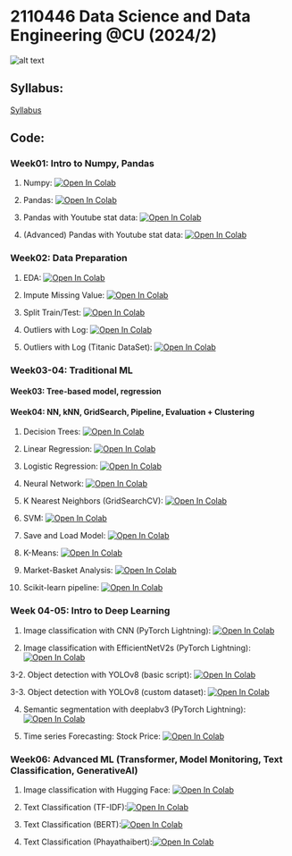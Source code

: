 # 2110446 Data Science and Data Engineering @CU (2024/2)

![alt text](https://github.com/pvateekul/2110446_DSDE_2024s2/blob/main/image/meme.jpeg?raw=true)

## Syllabus:

[Syllabus](slide/DSDE_Syllabus_2024s2.pdf)

## Code:

### Week01: Intro to Numpy, Pandas

1. Numpy: [![Open In Colab](https://github.com/pvateekul/2110446_DSDE_2024s2/blob/main/image/colab-badge.svg?raw=true)](https://colab.research.google.com/github/pvateekul/2110446_DSDE_2024s2/blob/main/code/Week01_Intro_Pandas/1_Numpy.ipynb)

2. Pandas: [![Open In Colab](https://github.com/pvateekul/2110446_DSDE_2024s2/blob/main/image/colab-badge.svg?raw=true)](https://colab.research.google.com/github/pvateekul/2110446_DSDE_2024s2/blob/main/code/Week01_Intro_Pandas/2_Pandas.ipynb)

3. Pandas with Youtube stat data: [![Open In Colab](https://github.com/pvateekul/2110446_DSDE_2024s2/blob/main/image/colab-badge.svg?raw=true)](<https://colab.research.google.com/github/pvateekul/2110446_DSDE_2024s2/blob/main/code/Week01_Intro_Pandas/3_Pandas_%28Dataset_Trending_YouTube_Video_Statistics%29.ipynb>)

4. (Advanced) Pandas with Youtube stat data: [![Open In Colab](https://github.com/pvateekul/2110446_DSDE_2024s2/blob/main/image/colab-badge.svg?raw=true)](<https://colab.research.google.com/github/pvateekul/2110446_DSDE_2024s2/blob/main/code/Week01_Intro_Pandas/4_Advanced_Pandas_%28Dataset_Trending_YouTube_Video_Statistics%29.ipynb>)
<!-- 
Assignment (Pandas with Youtube stat data): [![Open In Colab](https://github.com/pvateekul/2110446_DSDE_2024s2/blob/main/image/colab-badge.svg?raw=true)](https://colab.research.google.com/github/pvateekul/2110446_DSDE_2024s2/blob/main/code/Week01_Intro_Pandas/5_PandasAssignment.ipynb) -->

### Week02: Data Preparation

1. EDA: [![Open In Colab](https://raw.githubusercontent.com/pvateekul/2110446_DSDE_2024s2/main/image/colab-badge.svg)](https://colab.research.google.com/github/pvateekul/2110446_DSDE_2024s2/blob/main/code/Week02_DataPrep/Lab1_LoansDataSet.ipynb)

2. Impute Missing Value: [![Open In Colab](https://raw.githubusercontent.com/pvateekul/2110446_DSDE_2024s2/main/image/colab-badge.svg)](https://colab.research.google.com/github/pvateekul/2110446_DSDE_2024s2/blob/main/code/Week02_DataPrep/Lab2_ImputeMissingValue.ipynb)

3. Split Train/Test: [![Open In Colab](https://raw.githubusercontent.com/pvateekul/2110446_DSDE_2024s2/main/image/colab-badge.svg)](https://colab.research.google.com/github/pvateekul/2110446_DSDE_2024s2/blob/main/code/Week02_DataPrep/Lab3_SplitTrainTest.ipynb)

4. Outliers with Log: [![Open In Colab](https://raw.githubusercontent.com/pvateekul/2110446_DSDE_2024s2/main/image/colab-badge.svg)](https://colab.research.google.com/github/pvateekul/2110446_DSDE_2024s2/blob/main/code/Week02_DataPrep/Lab4_Outliers_Titanic.ipynb)

5. Outliers with Log (Titanic DataSet): [![Open In Colab](https://raw.githubusercontent.com/pvateekul/2110446_DSDE_2024s2/main/image/colab-badge.svg)](https://colab.research.google.com/github/pvateekul/2110446_DSDE_2024s2/blob/main/code/Week02_DataPrep/Lab5_Outliers_Boston_%28optional%29.ipynb)

### Week03-04: Traditional ML
#### Week03: Tree-based model, regression
#### Week04: NN, kNN, GridSearch, Pipeline, Evaluation + Clustering

1. Decision Trees: [![Open In Colab](https://raw.githubusercontent.com/pvateekul/2110446_DSDE_2024s2/main/image/colab-badge.svg)](https://colab.research.google.com/github/pvateekul/2110446_DSDE_2024s2/blob/main/code/Week03_ML/1_Decision_Trees_Random_Forests_v3.ipynb)

2. Linear Regression: [![Open In Colab](https://raw.githubusercontent.com/pvateekul/2110446_DSDE_2024s2/main/image/colab-badge.svg)](https://colab.research.google.com/github/pvateekul/2110446_DSDE_2024s2/blob/main/code/Week03_ML/2_Linear_Regression_v2.ipynb)

3. Logistic Regression: [![Open In Colab](https://raw.githubusercontent.com/pvateekul/2110446_DSDE_2024s2/main/image/colab-badge.svg)](https://colab.research.google.com/github/pvateekul/2110446_DSDE_2024s2/blob/main/code/Week03_ML/3_Logistic_Regression_v2.ipynb)

4. Neural Network: [![Open In Colab](https://raw.githubusercontent.com/pvateekul/2110446_DSDE_2024s2/main/image/colab-badge.svg)](https://colab.research.google.com/github/pvateekul/2110446_DSDE_2024s2/blob/main/code/Week03_ML/4_Neural_Network_v3.ipynb)

5. K Nearest Neighbors (GridSearchCV): [![Open In Colab](https://raw.githubusercontent.com/pvateekul/2110446_DSDE_2024s2/main/image/colab-badge.svg)](https://colab.research.google.com/github/pvateekul/2110446_DSDE_2024s2/blob/main/code/Week03_ML/5_K_Nearest_Neighbors_v2_update_09012025.ipynb)

6. SVM: [![Open In Colab](https://raw.githubusercontent.com/pvateekul/2110446_DSDE_2024s2/main/image/colab-badge.svg)](https://colab.research.google.com/github/pvateekul/2110446_DSDE_2024s2/blob/main/code/Week03_ML/6_Support_Vector_Machine_v2.ipynb)

7. Save and Load Model: [![Open In Colab](https://raw.githubusercontent.com/pvateekul/2110446_DSDE_2024s2/main/image/colab-badge.svg)](https://colab.research.google.com/github/pvateekul/2110446_DSDE_2024s2/blob/main/code/Week03_ML/7_Save_Load_Model_v2.ipynb)

8. K-Means: [![Open In Colab](https://raw.githubusercontent.com/pvateekul/2110446_DSDE_2024s2/main/image/colab-badge.svg)](https://colab.research.google.com/github/pvateekul/2110446_DSDE_2024s2/blob/main/code/Week03_ML/8_K_Means_Clustering_v2.ipynb)

9. Market-Basket Analysis: [![Open In Colab](https://raw.githubusercontent.com/pvateekul/2110446_DSDE_2024s2/main/image/colab-badge.svg)](https://colab.research.google.com/github/pvateekul/2110446_DSDE_2024s2/blob/main/code/Week03_ML/9_Market_Basket_Intro_v2.ipynb)

10. Scikit-learn pipeline: [![Open In Colab](https://raw.githubusercontent.com/pvateekul/2110446_DSDE_2024s2/main/image/colab-badge.svg)](https://colab.research.google.com/github/pvateekul/2110446_DSDE_2024s2/blob/main/code/Week03_ML/10_Scikit_learn_Pipeline.ipynb)

### Week 04-05: Intro to Deep Learning

1. Image classification with CNN (PyTorch Lightning): [![Open In Colab](https://raw.githubusercontent.com/pvateekul/2110446_DSDE_2024s2/main/image/colab-badge.svg)](https://colab.research.google.com/github/pvateekul/2110446_DSDE_2024s2/blob/main/code/Week04_DL/1_Image_classification_CIFAR10_CNN(lightning).ipynb)

2. Image classification with EfficientNetV2s (PyTorch Lightning): [![Open In Colab](https://raw.githubusercontent.com/pvateekul/2110446_DSDE_2023s2/main/img/colab-badge.svg)](https://colab.research.google.com/github/pvateekul/2110446_DSDE_2024s2/blob/main/code/Week04_DL/2_Image_classification_Animal_EfficientNetV2(lightning).ipynb)

3-2. Object detection with YOLOv8 (basic script): [![Open In Colab](https://raw.githubusercontent.com/pvateekul/2110446_DSDE_2023s2/main/img/colab-badge.svg)](https://colab.research.google.com/github/pvateekul/2110446_DSDE_2024s2/blob/main/code/Week04_DL/3_2_Object_detection_VOCDetection_yolov8_basic.ipynb)

3-3. Object detection with YOLOv8 (custom dataset): [![Open In Colab](https://raw.githubusercontent.com/pvateekul/2110446_DSDE_2023s2/main/img/colab-badge.svg)](https://colab.research.google.com/github/pvateekul/2110531_DSDE_2024s1/blob/main/code/Week04_DL/3_3_Object_detection_VOCDetection_yolov8_advanced.ipynb)

4. Semantic segmentation with deeplabv3 (PyTorch Lightning): [![Open In Colab](https://raw.githubusercontent.com/pvateekul/2110446_DSDE_2023s2/main/img/colab-badge.svg)](https://colab.research.google.com/github/pvateekul/2110446_DSDE_2024s2/blob/main/code/Week04_DL/4_Semantic_segmentation_Camseq_deeplabv3_DataInGD(lightning).ipynb)

5. Time series Forecasting: Stock Price: [![Open In Colab](https://raw.githubusercontent.com/pvateekul/2110446_DSDE_2023s2/main/img/colab-badge.svg)](https://colab.research.google.com/github/pvateekul/2110446_DSDE_2024s2/blob/main/code/Week04_DL/5_Time_series_forecasting_DataInGD_update.ipynb)


### Week06: Advanced ML (Transformer, Model Monitoring, Text Classification, GenerativeAI)

1. Image classification with Hugging Face: [![Open In Colab](https://raw.githubusercontent.com/pvateekul/2110446_DSDE_2024s2/main/image/colab-badge.svg)](https://colab.research.google.com/github/pvateekul/2110446_DSDE_2024s2/blob/main/code/Week05_AdvancedML/1_Huggingface_image_classification_2024.ipynb)

2. Text Classification (TF-IDF):[![Open In Colab](https://raw.githubusercontent.com/pvateekul/2110446_DSDE_2024s2/main/image/colab-badge.svg)](https://colab.research.google.com/github/pvateekul/2110446_DSDE_2024s2/blob/main/code/Week05_AdvancedML/4_1_tfidf_for_Sentiment_Analysis.ipynb)
   
3. Text Classification (BERT):[![Open In Colab](https://raw.githubusercontent.com/pvateekul/2110446_DSDE_2024s2/main/image/colab-badge.svg)](https://colab.research.google.com/github/pvateekul/2110446_DSDE_2024s2/blob/main/code/Week05_AdvancedML/4_2_NLP_Transfer_Learning_for_Text_Classification_Using_Hugging_Face_Transformers_Trainer.ipynb)
   
4. Text Classification (Phayathaibert):[![Open In Colab](https://raw.githubusercontent.com/pvateekul/2110446_DSDE_2024s2/main/image/colab-badge.svg)](https://colab.research.google.com/github/pvateekul/2110446_DSDE_2024s2/blob/main/code/Week05_AdvancedML/4_3_Wongnai_Review_Rating_Classifiacation_(Pytorch_lightning).ipynb)
   
<!--
2-1. Model Monitoring with MLflow: [![Open In Colab](https://raw.githubusercontent.com/pvateekul/2110446_DSDE_2024s2/main/image/colab-badge.svg)](https://colab.research.google.com/github/pvateekul/2110446_DSDE_2024s2/blob/main/code/Week05_AdvancedML/2_1_MLflow_2024.ipynb)

2-2. Model Monitoring with Tensorboard: [![Open In Colab](https://raw.githubusercontent.com/pvateekul/2110446_DSDE_2024s2/main/image/colab-badge.svg)](https://colab.research.google.com/github/pvateekul/2110446_DSDE_2024s2/blob/main/code/Week05_AdvancedML/2_2_Image_classification_Animal_EfficientNetB1_Tensorboard.ipynb)

2-3. Model Monitoring with Weight and Biases: [![Open In Colab](https://raw.githubusercontent.com/pvateekul/2110446_DSDE_2024s2/main/image/colab-badge.svg)](https://colab.research.google.com/github/pvateekul/2110446_DSDE_2024s2/blob/main/code/Week05_AdvancedML/2_3_Image_classification_Animal_EfficientNetB1_WandB.ipynb)

-->
